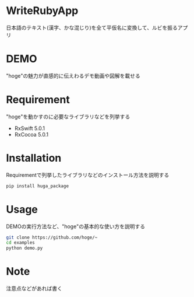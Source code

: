 # WriteRubyApp

日本語のテキスト(漢字、かな混じり)を全て平仮名に変換して、ルビを振るアプリ

# DEMO

"hoge"の魅力が直感的に伝えわるデモ動画や図解を載せる

# Requirement

"hoge"を動かすのに必要なライブラリなどを列挙する

* RxSwift 5.0.1
* RxCocoa 5.0.1

# Installation

Requirementで列挙したライブラリなどのインストール方法を説明する

```bash
pip install huga_package
```

# Usage

DEMOの実行方法など、"hoge"の基本的な使い方を説明する

```bash
git clone https://github.com/hoge/~
cd examples
python demo.py
```

# Note

注意点などがあれば書く
